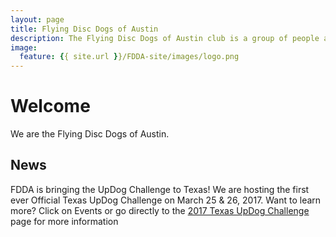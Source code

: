 ```yaml
---
layout: page
title: Flying Disc Dogs of Austin
description: The Flying Disc Dogs of Austin club is a group of people and their dogs who meet to play games with flying discs and who compete in disc dog competitions.
image:
  feature: {{ site.url }}/FDDA-site/images/logo.png
---
```

# Welcome

We are the Flying Disc Dogs of Austin.

## News

FDDA is bringing the UpDog Challenge to Texas! We are hosting the first ever Official Texas UpDog Challenge on March 25 & 26, 2017. Want to learn more? Click on Events or go directly to the [2017 Texas UpDog Challenge](events/UpDog2017) page for more information
